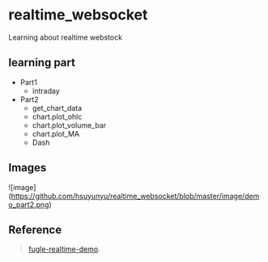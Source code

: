 # realtime_websocket

Learning about realtime webstock


## learning part

* Part1
  * intraday
* Part2
  * get_chart_data
  * chart.plot_ohlc
  * chart.plot_volume_bar
  * chart.plot_MA
  * Dash


## Images

![image]
(https://github.com/hsuyunyu/realtime_websocket/blob/master/image/demo_part2.png)




## Reference
>  [fugle-realtime-demo](https://github.com/fortuna-intelligence/fugle-realtime-demo/).
